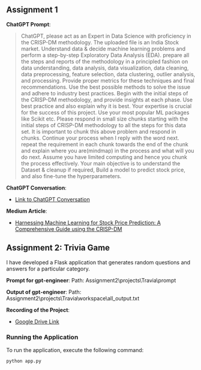 ## Assignment 1

**ChatGPT Prompt**: 

>ChatGPT, please act as an Expert in Data Science with proficiency in the CRISP-DM methodology. The uploaded file is an India Stock market. Understand data & decide machine learning problems and perform a step-by-step Exploratory Data Analysis (EDA). prepare all the steps and reports of the methodology in a principled fashion on data understanding, data analysis, data visualization, data cleaning, data preprocessing, feature selection, data clustering, outlier analysis, and processing. Provide proper metrics for these techniques and final recommendations. Use the best possible methods to solve the issue and adhere to industry best practices. Begin with the initial steps of the CRISP-DM methodology, and provide insights at each phase. Use best practice and also explain why it is best. Your expertise is crucial for the success of this project. Use your most popular ML packages like Scikit etc. Please respond in small size chunks starting with the initial steps of CRISP-DM methodology to all the steps for this data set. It is important to chunk this above problem and respond in chunks. Continue your process when I reply with the word next. repeat the requirement in each chunk towards the end of the chunk and explain where you are(mindmap) in the process and what will you do next. Assume you have limited computing and hence you chunk the process effectively. Your main objective is to understand the Dataset & cleanup if required, Build a model to predict stock price, and also fine-tune the hyperparameters.


**ChatGPT Conversation**: 
- [Link to ChatGPT Conversation](https://chat.openai.com/share/06963b86-e7ec-4c34-aae1-43cec4ca4a1b)

**Medium Article**: 
- [Harnessing Machine Learning for Stock Price Prediction: A Comprehensive Guide using the CRISP-DM](https://medium.com/@aagamshah0812/harnessing-machine-learning-for-stock-price-prediction-a-comprehensive-guide-using-the-crisp-dm-e8b778d77d99)

## Assignment 2: Trivia Game

I have developed a Flask application that generates random questions and answers for a particular category.

**Prompt for gpt-engineer**: 
  Path: Assignment2\projects\Travia\prompt
  
**Output of gpt-engineer**: 
  Path: Assignment2\projects\Travia\workspace\all_output.txt

**Recording of the Project**: 
- [Google Drive Link](https://drive.google.com/drive/folders/1xhsFe9JW0kGzFJ6r4Ep2jwXgGjFlw7H1?usp=sharing)

### Running the Application

To run the application, execute the following command:

```bash
python app.py
```
